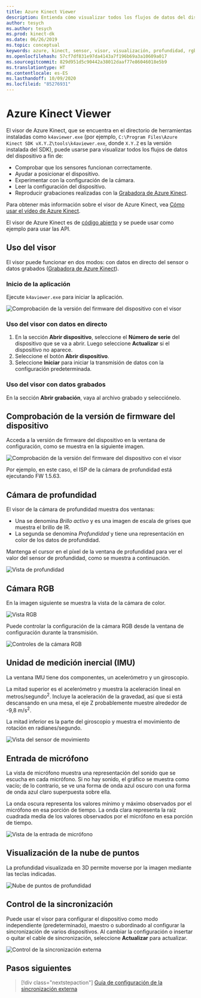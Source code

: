```yaml
---
title: Azure Kinect Viewer
description: Entienda cómo visualizar todos los flujos de datos del dispositivo mediante el visor de Azure Kinect.
author: tesych
ms.author: tesych
ms.prod: kinect-dk
ms.date: 06/26/2019
ms.topic: conceptual
keywords: azure, kinect, sensor, visor, visualización, profundidad, rgb, color, imu, audio, micrófono, nube de puntos
ms.openlocfilehash: 57cf7df831e97da4143a7f196b69a3a10609a017
ms.sourcegitcommit: 829d951d5c90442a38012daaf77e86046018e5b9
ms.translationtype: HT
ms.contentlocale: es-ES
ms.lasthandoff: 10/09/2020
ms.locfileid: "85276931"
---
```

# <a name="azure-kinect-viewer"></a>Azure Kinect Viewer

El visor de Azure Kinect, que se encuentra en el directorio de herramientas instaladas como `k4aviewer.exe` (por ejemplo, `C:\Program Files\Azure Kinect SDK vX.Y.Z\tools\k4aviewer.exe`, donde `X.Y.Z` es la versión instalada del SDK), puede usarse para visualizar todos los flujos de datos del dispositivo a fin de:

* Comprobar que los sensores funcionan correctamente.
* Ayudar a posicionar el dispositivo.
* Experimentar con la configuración de la cámara.
* Leer la configuración del dispositivo.
* Reproducir grabaciones realizadas con la [Grabadora de Azure Kinect](azure-kinect-recorder.md).

Para obtener más información sobre el visor de Azure Kinect, vea [Cómo usar el vídeo de Azure Kinect](https://www.microsoft.com/videoplayer/embed/RE3hNwG).

El visor de Azure Kinect es de [código abierto](https://github.com/microsoft/Azure-Kinect-Sensor-SDK/tree/develop/tools/k4aviewer) y se puede usar como ejemplo para usar las API.

## <a name="use-viewer"></a>Uso del visor

El visor puede funcionar en dos modos: con datos en directo del sensor o datos grabados ([Grabadora de Azure Kinect](azure-kinect-recorder.md)).

### <a name="start-application"></a>Inicio de la aplicación

Ejecute `k4aviewer.exe` para iniciar la aplicación.

![Comprobación de la versión del firmware del dispositivo con el visor](./media/how-to-guides/open-viewer.png)

### <a name="use-the-viewer-with-live-data"></a>Uso del visor con datos en directo

1. En la sección **Abrir dispositivo**, seleccione el **Número de serie** del dispositivo que se va a abrir. Luego seleccione **Actualizar** si el dispositivo no aparece.
2. Seleccione el botón **Abrir dispositivo**.
3. Seleccione **Iniciar** para iniciar la transmisión de datos con la configuración predeterminada.

### <a name="use-the-viewer-with-recorded-data"></a>Uso del visor con datos grabados

En la sección **Abrir grabación**, vaya al archivo grabado y selecciónelo.

## <a name="check-device-firmware-version"></a>Comprobación de la versión de firmware del dispositivo

Acceda a la versión de firmware del dispositivo en la ventana de configuración, como se muestra en la siguiente imagen.

![Comprobación de la versión del firmware del dispositivo con el visor](./media/how-to-guides/check-firmware-update.png)

Por ejemplo, en este caso, el ISP de la cámara de profundidad está ejecutando FW 1.5.63.

## <a name="depth-camera"></a>Cámara de profundidad

El visor de la cámara de profundidad muestra dos ventanas:

* Una se denomina *Brillo activo* y es una imagen de escala de grises que muestra el brillo de IR.
* La segunda se denomina *Profundidad* y tiene una representación en color de los datos de profundidad.

Mantenga el cursor en el píxel de la ventana de profundidad para ver el valor del sensor de profundidad, como se muestra a continuación.

![Vista de profundidad](./media/how-to-guides/depth-camera.png)

## <a name="rgb-camera"></a>Cámara RGB

En la imagen siguiente se muestra la vista de la cámara de color.

![Vista RGB](./media/how-to-guides/viewer-rgb-camera.png)

Puede controlar la configuración de la cámara RGB desde la ventana de configuración durante la transmisión.

![Controles de la cámara RGB](./media/how-to-guides/rgb-camera-settings.png)

## <a name="inertial-measurement-unit-imu"></a>Unidad de medición inercial (IMU)

La ventana IMU tiene dos componentes, un acelerómetro y un giroscopio.

La mitad superior es el acelerómetro y muestra la aceleración lineal en metros/segundo<sup>2</sup>.  Incluye la aceleración de la gravedad, así que si está descansando en una mesa, el eje Z probablemente muestre alrededor de -9,8 m/s<sup>2</sup>.

La mitad inferior es la parte del giroscopio y muestra el movimiento de rotación en radianes/segundo.

![Vista del sensor de movimiento](./media/how-to-guides/viewer-mu-settings.png)

## <a name="microphone-input"></a>Entrada de micrófono

La vista de micrófono muestra una representación del sonido que se escucha en cada micrófono. Si no hay sonido, el gráfico se muestra como vacío; de lo contrario, se ve una forma de onda azul oscuro con una forma de onda azul claro superpuesta sobre ella.

La onda oscura representa los valores mínimo y máximo observados por el micrófono en esa porción de tiempo. La onda clara representa la raíz cuadrada media de los valores observados por el micrófono en esa porción de tiempo.

![Vista de la entrada de micrófono](./media/how-to-guides/microphone-data.png)

## <a name="point-cloud-visualization"></a>Visualización de la nube de puntos

La profundidad visualizada en 3D permite moverse por la imagen mediante las teclas indicadas.

![Nube de puntos de profundidad](./media/how-to-guides/depth-point-cloud.png)

## <a name="synchronization-control"></a>Control de la sincronización

Puede usar el visor para configurar el dispositivo como modo independiente (predeterminado), maestro o subordinado al configurar la sincronización de varios dispositivos.
Al cambiar la configuración o insertar o quitar el cable de sincronización, seleccione **Actualizar** para actualizar.

![Control de la sincronización externa](./media/how-to-guides/sync-control.png)

## <a name="next-steps"></a>Pasos siguientes

> [!div class="nextstepaction"]
>[Guía de configuración de la sincronización externa](https://support.microsoft.com/help/4494429/sync-multiple-azure-kinect-dk-devices)
